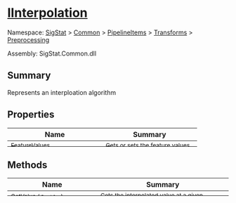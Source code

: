 # [IInterpolation](./IInterpolation.md)

Namespace: [SigStat]() > [Common](./../../../README.md) > [PipelineItems]() > [Transforms]() > [Preprocessing](./README.md)

Assembly: SigStat.Common.dll

## Summary
Represents an interploation algorithm

## Properties

| Name | Summary | 
| --- | --- | 
| <sub>FeatureValues</sub><div style="margin: -28px 0px 0px 0px;"><img width=200/>  | <sub>Gets or sets the feature values.</sub><div style="margin: -28px 0px 0px 0px;"><img width=200/>  | <br>
| <sub>TimeValues</sub><div style="margin: -28px 0px 0px 0px;"><img width=200/>  | <sub>Timestamps</sub><div style="margin: -28px 0px 0px 0px;"><img width=200/>  | <br>


## Methods

| Name | Summary | 
| --- | --- | 
| <sub>[GetValue](./Methods/IInterpolation-100663760.md) ( [`Double`](https://docs.microsoft.com/en-us/dotnet/api/System.Double) )</sub><div style="margin: -28px 0px 0px 0px;"><img width=200/>  | <sub>Gets the interpolated value at a given timestamp</sub><div style="margin: -28px 0px 0px 0px;"><img width=200/>  | <br>


